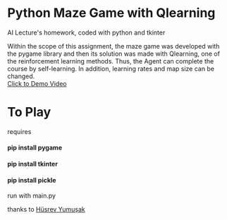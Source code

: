 # Python Maze Game with Qlearning
AI Lecture's homework, coded with python and tkinter

Within the scope of this assignment, the maze game was developed with the pygame library and then its solution was made with Qlearning, one of the reinforcement learning methods. Thus, the Agent can complete the course by self-learning. In addition, learning rates and map size can be changed.  \
 [Click to Demo Video](https://www.youtube.com/watch?v=Wkh2QWsLf3E&t=361s&ab_channel=EnesTezcan)
 
 
    
# To Play
requires 
<h4>pip install pygame</h4>  
<h4>pip install tkinter</h4>  
<h4>pip install pickle</h4> 


run with main.py 


thanks to [Hüsrev Yumuşak](https://www.linkedin.com/in/h%C3%BCsrev-yumu%C5%9Fak-7371a8188/?originalSubdomain=tr)
